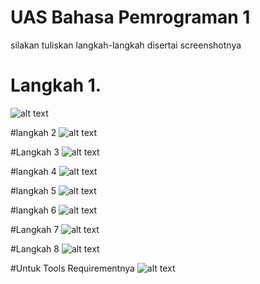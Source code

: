 # UAS Bahasa Pemrograman 1

silakan tuliskan langkah-langkah disertai screenshotnya

# Langkah 1.

![alt text](../img/1.png)

#langkah 2 
![alt text](../img/2.png)

#Langkah 3
![alt text](../img/3.png)

#langkah 4
![alt text](../img/4.png)

#langkah 5
![alt text](../img/5.png)

#langkah 6
![alt text](../img/6.png)

#Langkah 7 
![alt text](../img/7.png)

#Langkah 8 
![alt text](../img/8.png)

#Untuk Tools Requirementnya 
![alt text](../img/0.png)
